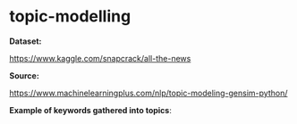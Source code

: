 # topic-modelling

**Dataset:**

https://www.kaggle.com/snapcrack/all-the-news

**Source:**

https://www.machinelearningplus.com/nlp/topic-modeling-gensim-python/

**Example of keywords gathered into topics**: 

